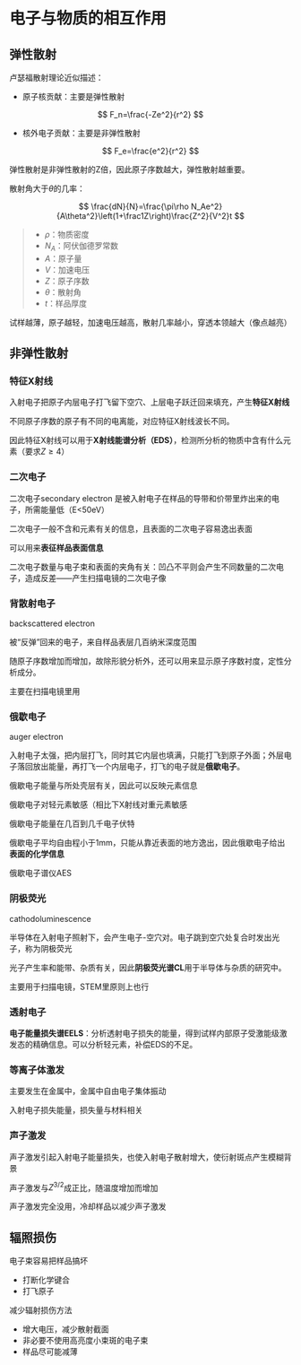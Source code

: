 # 电子与物质的相互作用

## 弹性散射

卢瑟福散射理论近似描述：

- 原子核贡献：主要是弹性散射

$$
F_n=\frac{-Ze^2}{r^2}
$$

- 核外电子贡献：主要是非弹性散射

$$
F_e=\frac{e^2}{r^2}
$$

弹性散射是非弹性散射的Z倍，因此原子序数越大，弹性散射越重要。

散射角大于$\theta$的几率：

$$
\frac{dN}{N}=\frac{\pi\rho N_Ae^2}{A\theta^2}\left(1+\frac1Z\right)\frac{Z^2}{V^2}t
$$

> - $\rho$：物质密度
> - $N_A$：阿伏伽德罗常数
> - $A$：原子量
> - $V$：加速电压
> - $Z$：原子序数
> - $\theta$：散射角
> - $t$：样品厚度

试样越薄，原子越轻，加速电压越高，散射几率越小，穿透本领越大（像点越亮）

## 非弹性散射

### 特征X射线

入射电子把原子内层电子打飞留下空穴、上层电子跃迁回来填充，产生**特征X射线**

不同原子序数的原子有不同的电离能，对应特征X射线波长不同。

因此特征X射线可以用于**X射线能谱分析（EDS）**，检测所分析的物质中含有什么元素（要求$Z\ge4$）

### 二次电子

二次电子secondary electron 是被入射电子在样品的导带和价带里炸出来的电子，所需能量低（E<50eV）

二次电子一般不含和元素有关的信息，且表面的二次电子容易逸出表面

可以用来**表征样品表面信息**

二次电子数量与电子束和表面的夹角有关：凹凸不平则会产生不同数量的二次电子，造成反差——产生扫描电镜的二次电子像

### 背散射电子

backscattered electron

被“反弹”回来的电子，来自样品表层几百纳米深度范围

随原子序数增加而增加，故除形貌分析外，还可以用来显示原子序数衬度，定性分析成分。

主要在扫描电镜里用

### 俄歇电子

auger electron

入射电子太强，把内层打飞，同时其它内层也填满，只能打飞到原子外面；外层电子落回放出能量，再打飞一个内层电子，打飞的电子就是**俄歇电子**。

俄歇电子能量与所处壳层有关，因此可以反映元素信息

俄歇电子对轻元素敏感（相比下X射线对重元素敏感

俄歇电子能量在几百到几千电子伏特

俄歇电子平均自由程小于1mm，只能从靠近表面的地方逸出，因此俄歇电子给出**表面的化学信息**

俄歇电子谱仪AES

### 阴极荧光

cathodoluminescence

半导体在入射电子照射下，会产生电子-空穴对。电子跳到空穴处复合时发出光子，称为阴极荧光

光子产生率和能带、杂质有关，因此**阴极荧光谱CL**用于半导体与杂质的研究中。

主要用于扫描电镜，STEM里原则上也行

### 透射电子

**电子能量损失谱EELS**：分析透射电子损失的能量，得到试样内部原子受激能级激发态的精确信息。可以分析轻元素，补偿EDS的不足。

### 等离子体激发

主要发生在金属中，金属中自由电子集体振动

入射电子损失能量，损失量与材料相关

### 声子激发

声子激发引起入射电子能量损失，也使入射电子散射增大，使衍射斑点产生模糊背景

声子激发与$Z^{3/2}$成正比，随温度增加而增加

声子激发完全没用，冷却样品以减少声子激发

## 辐照损伤

电子束容易把样品搞坏

- 打断化学键合
- 打飞原子

减少辐射损伤方法

- 增大电压，减少散射截面
- 非必要不使用高亮度小束斑的电子束
- 样品尽可能减薄